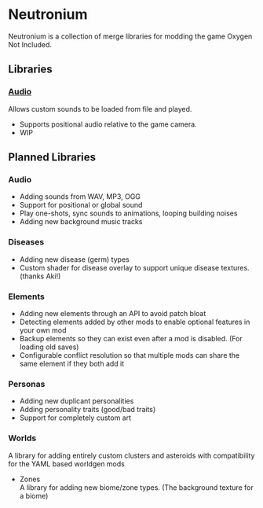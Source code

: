 # Neutronium
Neutronium is a collection of merge libraries for modding the game Oxygen Not Included.

## Libraries

### [Audio](./Audio)
Allows custom sounds to be loaded from file and played.
- Supports positional audio relative to the game camera.
- WIP

## Planned Libraries

### Audio
- Adding sounds from WAV, MP3, OGG
- Support for positional or global sound
- Play one-shots, sync sounds to animations, looping building noises
- Adding new background music tracks

### Diseases
- Adding new disease (germ) types
- Custom shader for disease overlay to support unique disease textures. (thanks Aki!)

### Elements
- Adding new elements through an API to avoid patch bloat
- Detecting elements added by other mods to enable optional features in your own mod
- Backup elements so they can exist even after a mod is disabled. (For loading old saves)
- Configurable conflict resolution so that multiple mods can share the same element if they both add it

### Personas
- Adding new duplicant personalities
- Adding personality traits (good/bad traits)
- Support for completely custom art

### Worlds
A library for adding entirely custom clusters and asteroids with compatibility for the YAML based worldgen mods

- Zones  
A library for adding new biome/zone types. (The background texture for a biome)
